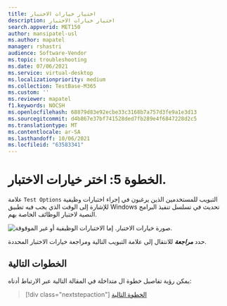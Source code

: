 ```yaml
---
title: اختيار خيارات الاختبار
description: اختيار خيارات الاختبار
search.appverid: MET150
author: mansipatel-usl
ms.author: mapatel
manager: rshastri
audience: Software-Vendor
ms.topic: troubleshooting
ms.date: 07/06/2021
ms.service: virtual-desktop
ms.localizationpriority: medium
ms.collection: TestBase-M365
ms.custom: ''
ms.reviewer: mapatel
f1.keywords: NOCSH
ms.openlocfilehash: 68879d83e92ecbe33c3168b7a757d3fe9a1e3d13
ms.sourcegitcommit: d4b867e37bf741528ded7fb289e4f6847228d2c5
ms.translationtype: MT
ms.contentlocale: ar-SA
ms.lasthandoff: 10/06/2021
ms.locfileid: "63583341"
---
```

# <a name="step-5-choose-your-test-options"></a>الخطوة 5: اختر خيارات الاختبار. 

علامة ```Test Options``` التبويب للمستخدمين الذين يرغبون في إجراء اختبارات وظيفية للإشارة إلى الوقت الذي يجب فيه تطبيق Windows تحديث في تسلسل تنفيذ البرامج النصية لاختبار الوظائف الخاصة بهم.

![صورة خيارات الاختبار. إما الاختبارات الوظيفية أو غير الموقوقة.](Media/testoptions.png)

حدد _**مراجعة**_ للانتقال إلى علامة التبويب التالية ومراجعة خيارات الاختبار المحددة.

## <a name="next-steps"></a>الخطوات التالية

يمكن رؤية تفاصيل خطوة ال متداخلة في المقالة التالية عبر الارتباط أدناه:
> [!div class="nextstepaction"]
> [الخطوة التالية](review.md)

